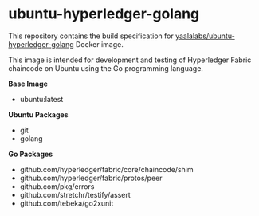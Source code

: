 # ubuntu-hyperledger-golang

This repository contains the build specification for [yaalalabs/ubuntu-hyperledger-golang](https://hub.docker.com/r/yaalalabs/ubuntu-hyperledger-golang) Docker image.

This image is intended for development and testing of Hyperledger Fabric chaincode on Ubuntu using the Go programming language.

**Base Image**
* ubuntu:latest

**Ubuntu Packages**
* git
* golang

**Go Packages**
* github.com/hyperledger/fabric/core/chaincode/shim
* github.com/hyperledger/fabric/protos/peer
* github.com/pkg/errors
* github.com/stretchr/testify/assert
* github.com/tebeka/go2xunit

